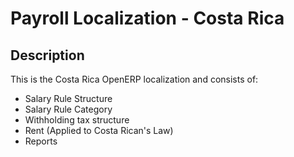 Payroll Localization - Costa Rica
=================================
Description
------------
This is the Costa Rica OpenERP localization and consists of:
* Salary Rule Structure
* Salary Rule Category
* Withholding tax structure
* Rent (Applied to Costa Rican's Law)
* Reports

